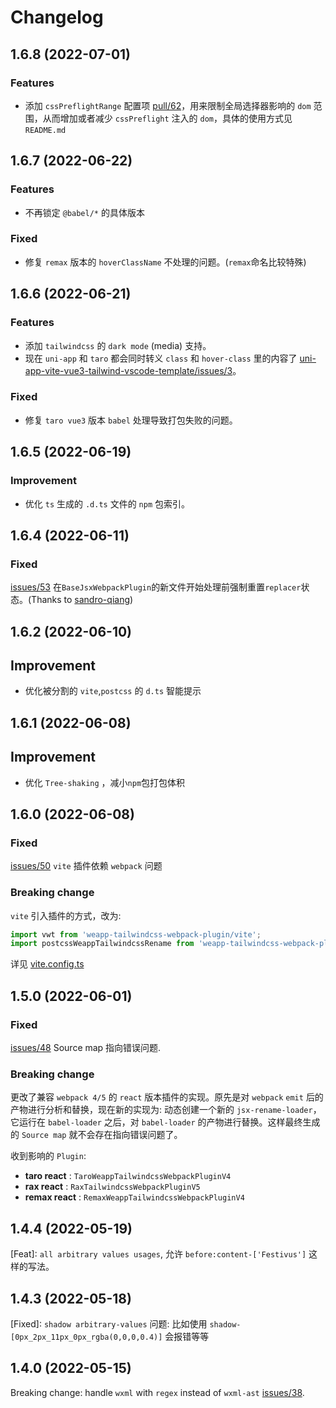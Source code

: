 # Changelog

## 1.6.8 (2022-07-01)

### Features

- 添加 `cssPreflightRange` 配置项 [pull/62](https://github.com/sonofmagic/weapp-tailwindcss-webpack-plugin/pull/62)，用来限制全局选择器影响的 `dom` 范围，从而增加或者减少  `cssPreflight` 注入的 `dom`，具体的使用方式见 `README.md`

## 1.6.7 (2022-06-22)

### Features

- 不再锁定 `@babel/*` 的具体版本

### Fixed

- 修复 `remax` 版本的 `hoverClassName` 不处理的问题。(`remax`命名比较特殊)

## 1.6.6 (2022-06-21)

### Features

- 添加 `tailwindcss` 的 `dark mode` (media) 支持。
- 现在 `uni-app` 和 `taro` 都会同时转义 `class` 和 `hover-class` 里的内容了 [uni-app-vite-vue3-tailwind-vscode-template/issues/3](https://github.com/sonofmagic/uni-app-vite-vue3-tailwind-vscode-template/issues/3)。

### Fixed

- 修复 `taro vue3` 版本 `babel` 处理导致打包失败的问题。

## 1.6.5 (2022-06-19)

### Improvement

- 优化 `ts` 生成的 `.d.ts` 文件的 `npm` 包索引。

## 1.6.4 (2022-06-11)

### Fixed
[issues/53](https://github.com/sonofmagic/weapp-tailwindcss-webpack-plugin/issues/53) 在`BaseJsxWebpackPlugin`的新文件开始处理前强制重置`replacer`状态。(Thanks to [sandro-qiang](https://github.com/sandro-qiang))

## 1.6.2 (2022-06-10)

## Improvement
- 优化被分割的 `vite`,`postcss` 的 `d.ts` 智能提示

## 1.6.1 (2022-06-08)

## Improvement
- 优化 `Tree-shaking` ，减小`npm`包打包体积

## 1.6.0 (2022-06-08)

### Fixed
[issues/50](https://github.com/sonofmagic/weapp-tailwindcss-webpack-plugin/issues/50) `vite` 插件依赖 `webpack` 问题

### Breaking change
`vite` 引入插件的方式，改为:
```js
import vwt from 'weapp-tailwindcss-webpack-plugin/vite';
import postcssWeappTailwindcssRename from 'weapp-tailwindcss-webpack-plugin/postcss';
```
详见 [vite.config.ts](https://github.com/sonofmagic/weapp-tailwindcss-webpack-plugin/blob/main/demo/uni-app-vue3-vite/vite.config.ts)

## 1.5.0 (2022-06-01)

### Fixed
[issues/48](https://github.com/sonofmagic/weapp-tailwindcss-webpack-plugin/issues/48) Source map 指向错误问题. 

### Breaking change

更改了兼容 `webpack 4/5` 的 `react` 版本插件的实现。原先是对 `webpack` `emit` 后的产物进行分析和替换，现在新的实现为: 动态创建一个新的 `jsx-rename-loader`，它运行在 `babel-loader` 之后，对 `babel-loader` 的产物进行替换。这样最终生成的 `Source map` 就不会存在指向错误问题了。

收到影响的 `Plugin`:
- **taro react** : `TaroWeappTailwindcssWebpackPluginV4`
- **rax react** : `RaxTailwindcssWebpackPluginV5`
- **remax react** : `RemaxWeappTailwindcssWebpackPluginV4`

## 1.4.4 (2022-05-19)

[Feat]: `all arbitrary values usages`, 允许 `before:content-['Festivus']` 这样的写法。

## 1.4.3 (2022-05-18)

[Fixed]: `shadow arbitrary-values` 问题: 比如使用 `shadow-[0px_2px_11px_0px_rgba(0,0,0,0.4)]` 会报错等等
## 1.4.0 (2022-05-15)

Breaking change: handle `wxml` with `regex` instead of `wxml-ast` [issues/38](https://github.com/sonofmagic/weapp-tailwindcss-webpack-plugin/issues/38).


